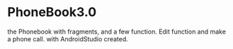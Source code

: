 # PhoneBook3.0

the Phonebook with fragments, and a few function.
Edit function and make a phone call.
with AndroidStudio created. 
